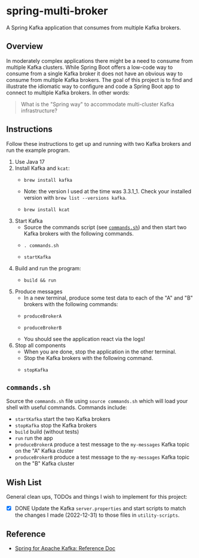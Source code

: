 # spring-multi-broker

A Spring Kafka application that consumes from multiple Kafka brokers.


## Overview 

In moderately complex applications there might be a need to consume from multiple Kafka clusters. While Spring Boot offers
a low-code way to consume from a single Kafka broker it does not have an obvious way to consume from multiple Kafka brokers.
The goal of this project is to find and illustrate the idiomatic way to configure and code a Spring Boot app to connect
to multiple Kafka brokers. In other words:

> What is the "Spring way" to accommodate multi-cluster Kafka infrastructure?


## Instructions

Follow these instructions to get up and running with two Kafka brokers and run the example program.

1. Use Java 17
2. Install Kafka and `kcat`:
   * ```shell
     brew install kafka
     ```
   * Note: the version I used at the time was 3.3.1_1. Check your installed version with `brew list --versions kafka`.
   * ```shell
     brew install kcat
     ```
3. Start Kafka
   * Source the commands script (see [`commands.sh`](#commandssh)) and then start two Kafka brokers with the following
     commands.
   * ```shell
     . commands.sh
     ```
   * ```shell
     startKafka
     ```
4. Build and run the program:
   * ```shell
     build && run
     ```
5. Produce messages
   * In a new terminal, produce some test data to each of the "A" and "B" brokers with the following commands:
   * ```shell
     produceBrokerA
     ```
   * ```shell
     produceBrokerB
     ```
   * You should see the application react via the logs!
6. Stop all components
   * When you are done, stop the application in the other terminal.
   * Stop the Kafka brokers with the following command.
   * ```shell
     stopKafka
     ```


## `commands.sh`

Source the `commands.sh` file using `source commands.sh` which will load your shell with useful 
commands. Commands include:

  * `startKafka` start the two Kafka brokers
  * `stopKafka` stop the Kafka brokers
  * `build` build (without tests)
  * `run` run the app
  * `produceBrokerA` produce a test message to the `my-messages` Kafka topic on the "A" Kafka cluster 
  * `produceBrokerB` produce a test message to the `my-messages` Kafka topic on the "B" Kafka cluster 


## Wish List

General clean ups, TODOs and things I wish to implement for this project:

* [x] DONE Update the Kafka `server.properties` and start scripts to match the changes I made (2022-12-31) to those files in
  `utility-scripts`. 


## Reference

* [Spring for Apache Kafka: Reference Doc](https://docs.spring.io/spring-kafka/docs/current/reference/html/)
